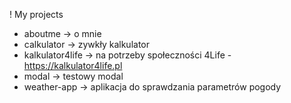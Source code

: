 ! My projects

- aboutme -> o mnie
- calkulator -> zywkły kalkulator
- kalkulator4life -> na potrzeby społeczności 4Life - https://kalkulator4life.pl
- modal -> testowy modal
- weather-app -> aplikacja do sprawdzania parametrów pogody
